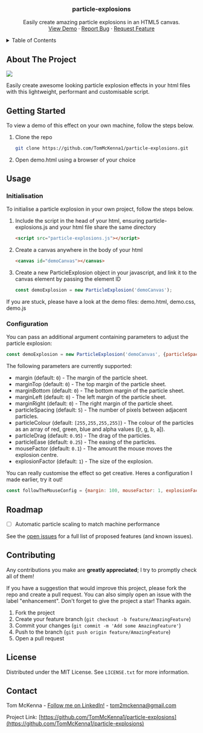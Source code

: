 <h3 align="center">particle-explosions</h3>

  <p align="center">
    Easily create amazing particle explosions in an HTML5 canvas.
    <br />
    <a href="https://tommckenna.dev">View Demo</a>
    ·
    <a href="https://github.com/TomMcKenna1/particle-explosions/issues">Report Bug</a>
    ·
    <a href="https://github.com/TomMcKenna1/particle-explosions/issues">Request Feature</a>
  </p>
</div>

<!-- TABLE OF CONTENTS -->
<details>
  <summary>Table of Contents</summary>
  <ol>
    <li>
      <a href="#about-the-project">About The Project</a>
    </li>
    <li>
      <a href="#getting-started">Getting Started</a>
    </li>
    <li>
      <a href="#usage">Usage</a>
      <ul>
        <li><a href="#initialisation">Initialisation</a></li>
        <li><a href="#configuration">Configuration</a></li>
      </ul>
    </li>
    <li><a href="#roadmap">Roadmap</a></li>
    <li><a href="#contributing">Contributing</a></li>
    <li><a href="#license">License</a></li>
    <li><a href="#contact">Contact</a></li>
  </ol>
</details>

<!-- ABOUT THE PROJECT -->
## About The Project

![](https://github.com/TomMcKenna1/particle-explosions/blob/main/resources/particle_explosion_demo.gif)

Easily create awesome looking particle explosion effects in your html files with this lightweight, performant and customisable script.

<!-- GETTING STARTED -->
## Getting Started

To view a demo of this effect on your own machine, follow the steps below.

1. Clone the repo
   ```sh
   git clone https://github.com/TomMcKenna1/particle-explosions.git
   ```
2. Open demo.html using a browser of your choice


<!-- USAGE EXAMPLES -->
## Usage

### Initialisation

To initialise a particle explosion in your own project, follow the steps below.

1. Include the script in the head of your html, ensuring particle-explosions.js and your html file share the same directory
   ```html
   <script src="particle-explosions.js"></script>
   ```
2. Create a canvas anywhere in the body of your html
   ```html
   <canvas id="demoCanvas"></canvas>
   ```
3. Create a new ParticleExplosion object in your javascript, and link it to the canvas element by passing the element ID
   ```js
   const demoExplosion = new ParticleExplosion('demoCanvas');
   ```

If you are stuck, please have a look at the demo files: demo.html, demo.css, demo.js

### Configuration

You can pass an additional argument containing parameters to adjust the particle explosion:
```js
const demoExplosion = new ParticleExplosion('demoCanvas', {particleSpacing: 10, margin: 100});
```
The following parameters are currently supported:

 * margin (default: `0`) - The margin of the particle sheet.
 * marginTop (default: `0`) - The top margin of the particle sheet.
 * marginBottom (default: `0`) - The bottom margin of the particle sheet.
 * marginLeft (default: `0`) - The left margin of the particle sheet.
 * marginRight (default: `0`) - The right margin of the particle sheet.
 * particleSpacing (default: `5`) - The number of pixels between adjacent particles.
 * particleColour (default: `[255,255,255,255]`) - The colour of the particles as an array of red, green, blue and alpha values ([r, g, b, a]).
 * particleDrag (default: `0.95`) - The drag of the particles.
 * particleEase (default: `0.25`) - The easing of the particles.
 * mouseFactor (default: `0.1`) - The amount the mouse moves the explosion centre.
 * explosionFactor (default: `1`) - The size of the explosion.

You can really customise the effect so get creative. Heres a configuration I made earlier, try it out!
```js
const followTheMouseConfig = {margin: 100, mouseFactor: 1, explosionFactor: 0.01}
```

<!-- ROADMAP -->
## Roadmap

- [ ] Automatic particle scaling to match machine performance

See the [open issues](https://github.com/TomMcKenna1/particle-explosions/issues) for a full list of proposed features (and known issues).

<!-- CONTRIBUTING -->
## Contributing

Any contributions you make are **greatly appreciated**; I try to promptly check all of them!

If you have a suggestion that would improve this project, please fork the repo and create a pull request. You can also simply open an issue with the label "enhancement".
Don't forget to give the project a star! Thanks again.

1. Fork the project
2. Create your feature branch (`git checkout -b feature/AmazingFeature`)
3. Commit your changes (`git commit -m 'Add some AmazingFeature'`)
4. Push to the branch (`git push origin feature/AmazingFeature`)
5. Open a pull request

<!-- LICENSE -->
## License

Distributed under the MIT License. See `LICENSE.txt` for more information.

<!-- CONTACT -->
## Contact

Tom McKenna - [Follow me on LinkedIn!](https://www.linkedin.com/in/tom-m-8a70891a8/) - tom2mckenna@gmail.com

Project Link: [https://github.com/TomMcKenna1/particle-explosions](https://github.com/TomMcKenna1/particle-explosions)